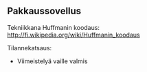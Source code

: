 ## Pakkaussovellus

Tekniikkana Huffmanin koodaus:
http://fi.wikipedia.org/wiki/Huffmanin_koodaus

Tilannekatsaus:
* Viimeistelyä vaille valmis

